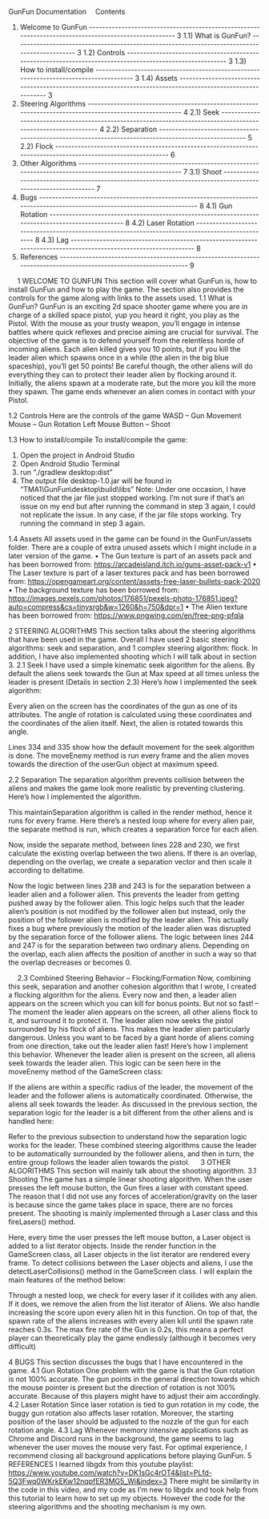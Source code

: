 





GunFun Documentation 
Contents
1) Welcome to GunFun	----------------------------------------------------------------------------------------------------- 	3
              1.1) What is GunFun? ---------------------------------------------------------------------------------------------  	3
              1.2) Controls --------------------------------------------------------------------------------------------------------- 	3
              1.3) How to install/compile --------------------------------------------------------------------------------------  	3
	1.4) Assets -----------------------------------------------------------------------------------------------------------  	3
2) Steering Algorithms ------------------------------------------------------------------------------------------------------- 	4
	2.1) Seek -------------------------------------------------------------------------------------------------------------- 	4
               2.2) Separation -----------------------------------------------------------------------------------------------------  	5
	2.2) Flock -------------------------------------------------------------------------------------------------------------  	6
3) Other Algorithms ----------------------------------------------------------------------------------------------------------  	7
	3.1) Shoot ------------------------------------------------------------------------------------------------------------  	7 
4) Bugs --------------------------------------------------------------------------------------------------------------------------- 	8
	4.1) Gun Rotation   -------------------------------------------------------------------------------------------------	8
	4.2) Laser Rotation -------------------------------------------------------------------------------------------------	8
	4.3) Lag ----------------------------------------------------------------------------------------------------------------	8
5) References ------------------------------------------------------------------------------------------------------------------	9
		
 
1	WELCOME TO GUNFUN
This section will cover what GunFun is, how to install GunFun and how to play the game. The section also provides the controls for the game along with links to the assets used.
1.1 What is GunFun?
GunFun is an exciting 2d space shooter game where you are in charge of a skilled space pistol, yup you heard it right, you play as the Pistol. With the mouse as your trusty weapon, you’ll engage in intense battles where quick reflexes and precise aiming are crucial for survival.
The objective of the game is to defend yourself from the relentless horde of incoming aliens. Each alien killed gives you 10 points, but if you kill the leader alien which spawns once in a while (the alien in the big blue spaceship), you’ll get 50 points! Be careful though, the other aliens will do everything they can to protect their leader alien by flocking around it.
Initially, the aliens spawn at a moderate rate, but the more you kill the more they spawn. The game ends whenever an alien comes in contact with your Pistol.

1.2 Controls
Here are the controls of the game
WASD – Gun Movement
Mouse – Gun Rotation
Left Mouse Button – Shoot

1.3 How to install/compile
To install/compile the game: 
1.	Open the project in Android Studio
2.	Open Android Studio Terminal
3.	run “./gradlew desktop:dist”
4.	The output file desktop-1.0.jar will be found in “TMA1\GunFun\desktop\build\libs”
Note: Under one occasion, I have noticed that the jar file just stopped working. I’m not sure if that’s an issue on my end but after running the command in step 3 again, I could not replicate the issue. In any case, if the jar file stops working. Try running the command in step 3 again.

1.4 Assets
All assets used in the game can be found in the GunFun/assets folder. There are a couple of extra unused assets which I might include in a later version of the game.
•	The Gun texture is part of an assets pack and has been borrowed from: https://arcadeisland.itch.io/guns-asset-pack-v1
•	The Laser texture is part of a laser textures pack and has been borrowed from: https://opengameart.org/content/assets-free-laser-bullets-pack-2020
•	The background texture has been borrowed from:
https://images.pexels.com/photos/176851/pexels-photo-176851.jpeg?auto=compress&cs=tinysrgb&w=1260&h=750&dpr=1
•	The Alien texture has been borrowed from:
https://www.pngwing.com/en/free-png-pfqla
 
2	STEERING ALGORITHMS
This section talks about the steering algorithms that have been used in the game. Overall I have used 2 basic steering algorithms: seek and separation, and 1 complex steering algorithm: flock. In addition, I have also implemented shooting which I will talk about in section 3.
2.1 Seek
I have used a simple kinematic seek algorithm for the aliens. By default the aliens seek towards the Gun at Max speed at all times unless the leader is present (Details in section 2.3)
Here’s how I implemented the seek algorithm:
 
Every alien on the screen has the coordinates of the gun as one of its attributes. The angle of rotation is calculated using these coordinates and the coordinates of the alien itself. Next, the alien is rotated towards this angle.

 
Lines 334 and 335 show how the default movement for the seek algorithm is done. The moveEnemy method is run every frame and the alien moves towards the direction of the userGun object at maximum speed.



 
2.2 Separation
The separation algorithm prevents collision between the aliens and makes the game look more realistic by preventing clustering. Here’s how I implemented the algorithm.
 
This maintainSeparation algorithm is called in the render method, hence it runs for every frame. Here there’s a nested loop where for every alien pair, the separate method is run, which creates a separation force for each alien.
 
Now, inside the separate method, between lines 228 and 230, we first calculate the existing overlap between the two aliens. If there is an overlap, depending on the overlap, we create a separation vector and then scale it according to deltatime.

Now the logic between lines 238 and 243 is for the separation between a leader alien and a follower alien. This prevents the leader from getting pushed away by the follower alien. This logic helps such that the leader alien’s position is not modified by the follower alien but instead, only the position of the follower alien is modified by the leader alien. This actually fixes a bug where previously the motion of the leader alien was disrupted by the separation force of the follower aliens.
The logic between lines 244 and 247 is for the separation between two ordinary aliens. Depending on the overlap, each alien affects the position of another in such a way so that the overlap decreases or becomes 0.

 
2.3 Combined Steering Behavior – Flocking/Formation
Now, combining this seek, separation and another cohesion algorithm that I wrote, I created a flocking algorithm for the aliens. Every now and then, a leader alien appears on the screen which you can kill for bonus points. But not so fast! – The moment the leader alien appears on the screen, all other aliens flock to it, and surround it to protect it. The leader alien now seeks the pistol surrounded by his flock of aliens. This makes the leader alien particularly dangerous. Unless you want to be faced by a giant horde of aliens coming from one direction, take out the leader alien fast!
Here’s how I implement this behavior.
Whenever the leader alien is present on the screen, all aliens seek towards the leader alien. This logic can be seen here in the moveEnemy method of the GameScreen class:
 
If the aliens are within a specific radius of the leader, the movement of the leader and the follower aliens is automatically coordinated. Otherwise, the aliens all seek towards the leader. As discussed in the previous section, the separation logic for the leader is a bit different from the other aliens and is handled here: 
 
Refer to the previous subsection to understand how the separation logic works for the leader. These combined steering algorithms cause the leader to be automatically surrounded by the follower aliens, and then in turn, the entire group follows the leader alien towards the pistol.
 
3	OTHER ALGORITHMS
This section will mainly talk about the shooting algorithm.
3.1	Shooting
The game has a simple linear shooting algorithm. When the user presses the left mouse button, the Gun fires a laser with constant speed. The reason that I did not use any forces of acceleration/gravity on the laser is because since the game takes place in space, there are no forces present. The shooting is mainly implemented through a Laser class and this fireLasers() method.
 
Here, every time the user presses the left mouse button, a Laser object is added to a list iterator objects. Inside the render function in the GameScreen class, all Laser objects in the list iterator are rendered every frame.
To detect collisions between the Laser objects and aliens, I use the detectLaserCollisions() method in the GameScreen class. I will explain the main features of the method below:
 
Through a nested loop, we check for every laser if it collides with any alien. If it does, we remove the alien from the list iterator of Aliens. We also handle increasing the score upon every alien hit in this function. On top of that, the spawn rate of the aliens increases with every alien kill until the spawn rate reaches 0.3s. The max fire rate of the Gun is 0.2s, this means a perfect player can theoretically play the game endlessly (although it becomes very difficult)

4	BUGS
This section discusses the bugs that I have encountered in the game. 
4.1 Gun Rotation
One problem with the game is that the Gun rotation is not 100% accurate. The gun points in the general direction towards which the mouse pointer is present but the direction of rotation is not 100% accurate. Because of this players might have to adjust their aim accordingly.
4.2 Laser Rotation
Since laser rotation is tied to gun rotation in my code, the buggy gun rotation also affects laser rotation. Moreover, the starting position of the laser should be adjusted to the nozzle of the gun for each rotation angle. 
4.3 Lag
Whenever memory intensive applications such as Chrome and Discord runs in the background, the game seems to lag whenever the user moves the mouse very fast. For optimal experience, I recommend closing all background applications before playing GunFun.
5	REFERENCES
I learned libgdx from this youtube playlist: 
https://www.youtube.com/watch?v=DK1sGc4rOT4&list=PLfd-5Q3Fwq0WKrkEKw12nqpfER3MG5_Wi&index=3
There might be similarity in the code in this video, and my code as I’m new to libgdx and took help from this tutorial to learn how to set up my objects. However the code for the steering algorithms and the shooting mechanism is my own.

